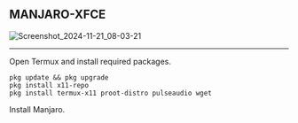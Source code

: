 ## MANJARO-XFCE
![Screenshot_2024-11-21_08-03-21](https://github.com/user-attachments/assets/762326c2-71d5-4dd9-9a12-a056a02fcd66)

---
Open Termux and install required packages.
```
pkg update && pkg upgrade
pkg install x11-repo
pkg install termux-x11 proot-distro pulseaudio wget
```
Install Manjaro.
